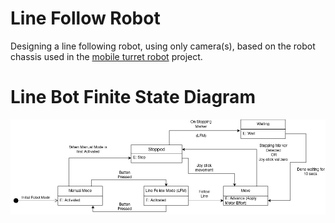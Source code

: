 # Line Follow Robot

Designing a line following robot, using only camera(s), based on the robot chassis used in the [mobile turret robot](https://github.com/RedDuckBot/Mobile-Turret-Robot) project.

# Line Bot Finite State Diagram
<p align='center'>
    <img src=docs/bot_finite_state_diagram.jpg width="600">
</p>